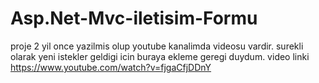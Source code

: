 # Asp.Net-Mvc-iletisim-Formu
proje 2 yil once yazilmis olup youtube kanalimda videosu vardir.
surekli olarak yeni istekler geldigi icin buraya ekleme geregi duydum.
video linki https://www.youtube.com/watch?v=fjgaCfjDDnY
